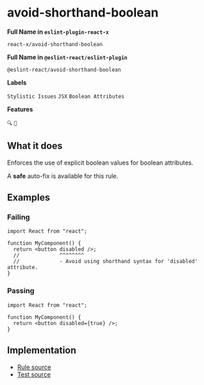 # avoid-shorthand-boolean

**Full Name in `eslint-plugin-react-x`**

```plain copy
react-x/avoid-shorthand-boolean
```

**Full Name in `@eslint-react/eslint-plugin`**

```plain copy
@eslint-react/avoid-shorthand-boolean
```

**Labels**

`Stylistic Issues` `JSX` `Boolean Attributes`

**Features**

`🔍` `🔧`

## What it does

Enforces the use of explicit boolean values for boolean attributes.

A **safe** auto-fix is available for this rule.

## Examples

### Failing

```tsx
import React from "react";

function MyComponent() {
  return <button disabled />;
  //             ^^^^^^^^
  //             - Avoid using shorthand syntax for 'disabled' attribute.
}
```

### Passing

```tsx
import React from "react";

function MyComponent() {
  return <button disabled={true} />;
}
```

## Implementation

- [Rule source](https://github.com/rEl1cx/eslint-react/tree/main/packages/plugins/eslint-plugin-react-x/src/rules/avoid-shorthand-boolean.ts)
- [Test source](https://github.com/rEl1cx/eslint-react/tree/main/packages/plugins/eslint-plugin-react-x/src/rules/avoid-shorthand-boolean.spec.ts)
